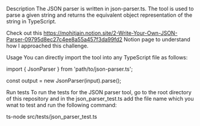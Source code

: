 Description
The JSON parser is written in json-parser.ts. The tool is used to parse a given string and returns the equivalent object representation of the string in TypeScript.

Check out this https://mohitjain.notion.site/2-Write-Your-Own-JSON-Parser-09795d8ec27c4ee8a55a457f3da99fd2 Notion page to understand how I approached this challenge.

Usage
You can directly import the tool into any TypeScript file as follows:

import { JsonParser } from 'path/to/json-parser.ts';

const output = new JsonParser(input).parse();

Run tests
To run the tests for the JSON parser tool, go to the root directory of this repository and in the json_parser_test.ts add the file name which you wnat to test and run the following command:

ts-node src/tests/json_parser_test.ts

